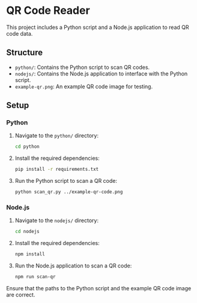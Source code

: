 # QR Code Reader

This project includes a Python script and a Node.js application to read QR code data.

## Structure

- `python/`: Contains the Python script to scan QR codes.
- `nodejs/`: Contains the Node.js application to interface with the Python script.
- `example-qr.png`: An example QR code image for testing.

## Setup

### Python

1. Navigate to the `python/` directory:

    ```bash
    cd python
    ```

2. Install the required dependencies:

    ```bash
    pip install -r requirements.txt
    ```

3. Run the Python script to scan a QR code:

    ```bash
    python scan_qr.py ../example-qr-code.png
    ```

### Node.js

1. Navigate to the `nodejs/` directory:

    ```bash
    cd nodejs
    ```

2. Install the required dependencies:

    ```bash
    npm install
    ```

3. Run the Node.js application to scan a QR code:

    ```bash
    npm run scan-qr
    ```

Ensure that the paths to the Python script and the example QR code image are correct.
